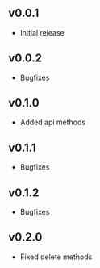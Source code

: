 ## v0.0.1

* Initial release

## v0.0.2

* Bugfixes

## v0.1.0

* Added api methods

## v0.1.1

* Bugfixes

## v0.1.2

* Bugfixes

## v0.2.0

* Fixed delete methods
